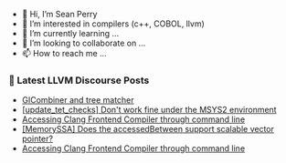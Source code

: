 - 👋 Hi, I’m Sean Perry
- 👀 I’m interested in compilers (c++, COBOL, llvm)
- 🌱 I’m currently learning ...
- 💞️ I’m looking to collaborate on ...
- 📫 How to reach me ...

<!---
s66perry/s66perry is a ✨ special ✨ repository because its `README.md` (this file) appears on your GitHub profile.
You can click the Preview link to take a look at your changes.
--->
### 📕 Latest LLVM Discourse Posts

<!-- DISCOURSE-LLVM:START -->
- [GICombiner and tree matcher](https://discourse.llvm.org/t/gicombiner-and-tree-matcher/65014#post_3)
- [[update_tet_checks] Don&#39;t work fine under the MSYS2 environment](https://discourse.llvm.org/t/update-tet-checks-dont-work-fine-under-the-msys2-environment/64916#post_2)
- [Accessing Clang Frontend Compiler through command line](https://discourse.llvm.org/t/accessing-clang-frontend-compiler-through-command-line/65054#post_3)
- [[MemorySSA] Does the accessedBetween support scalable vector pointer?](https://discourse.llvm.org/t/memoryssa-does-the-accessedbetween-support-scalable-vector-pointer/65052#post_2)
- [Accessing Clang Frontend Compiler through command line](https://discourse.llvm.org/t/accessing-clang-frontend-compiler-through-command-line/65054#post_2)
<!-- DISCOURSE-LLVM:END -->
